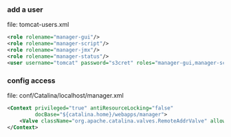 ### add a user
file: tomcat-users.xml
```xml
<role rolename="manager-gui"/>
<role rolename="manager-script"/>
<role rolename="manager-jmx"/>
<role rolename="manager-status"/>
<user username="tomcat" password="s3cret" roles="manager-gui,manager-script,manager-jmx"/>

```

### config access
file:  conf/Catalina/localhost/manager.xml 

```xml
<Context privileged="true" antiResourceLocking="false" 
         docBase="${catalina.home}/webapps/manager">
    <Valve className="org.apache.catalina.valves.RemoteAddrValve" allow="^.*$" />
</Context>
```
